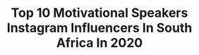 ---
title: Top 10 Motivational Speakers Instagram Influencers In South Africa In 2020
description: >-
  Find top motivational speakers Instagram influencers in South Africa in 2020. Most popular hashtags: #motivation #southafrica #stayhome #covid.
platform: Instagram
profiles:
  - username: "fabulousoverfifty_"
    fullname: >-
      Diana Bellingan🇿🇦
    location: "South Africa"
    followers: 38927
    engagement: 262
    commentsToLikes: 0.068796
    id: ck14jt8lsm2g50i19yzhj6fmg
    verified: false
    hashtags: "#newnormal, #makeupartist, #pinkstyle, #grateful"
  - username: "melindabam"
    fullname: >-
      melindabam
    location: "South Africa"
    followers: 138677
    engagement: 198
    commentsToLikes: 0.010663
    id: ck5c8efkt9aya0i116qf9owuh
    verified: true
    hashtags: "#motivation, #timbavati, #frenchbulldog, #marriage"
  - username: "nomsadiva"
    fullname: >-
      Nomsa Buthelezi-Shezi
    location: "South Africa"
    followers: 128648
    engagement: 319
    commentsToLikes: 0.036909
    id: ck6ugul9159bx0j71nm9xrqbu
    verified: true
    hashtags: "#togetherathome, #lgbtq, #crestaconnected, #safetogether"
  - username: "daddykk2030"
    fullname: >-
      Hon A A
    location: "South Africa"
    followers: 31216
    engagement: 34
    commentsToLikes: 0.050119
    id: ck5hftyrhzbjf0i11j2yljkaw
    verified: false
    hashtags: "#staysafe, #covid19, #coronavirus, #muqabalas2"
  - username: "bob_in_uk"
    fullname: >-
      Bob-in
    location: "South Africa"
    followers: 47915
    engagement: 257
    commentsToLikes: 0.127339
    id: ck55k0yysy7qq0i11a653ctse
    verified: false
    hashtags: "#legend, #confidence, #selflove, #safeyourself"
  - username: "kajalmaharaj"
    fullname: >-
      Kajal Maharaj
    location: "South Africa"
    followers: 22883
    engagement: 383
    commentsToLikes: 0.060047
    id: ck5zu2v351kti0i145fys4vbe
    verified: false
    hashtags: "#thickwomen, #wanderlust, #fridayfeels, #adventure"
  - username: "landiegreyling"
    fullname: >-
      Landie
    location: "South Africa"
    followers: 20980
    engagement: 166
    commentsToLikes: 0.019395
    id: ck14jfrngk4260i19qajibxe6
    verified: false
    hashtags: "#haveagoal, #healthythursday, #igniteyourfire, #simplerecipe"
  - username: "duribe"
    fullname: >-
      David Uribe
    location: "South Africa"
    followers: 24456
    engagement: 140
    commentsToLikes: 0.040352
    id: ck5heoh9vtzda0i11c8tuull3
    verified: false
    hashtags: "#friends, #maldives, #dollypartonchallenge, #donation"
---
